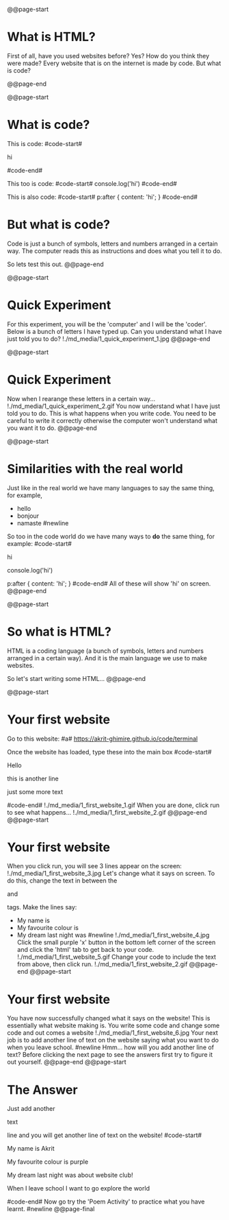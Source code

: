 @@page-start

# What is HTML?

First of all, have you used websites before? Yes? How do you think they were made?
Every website that is on the internet is made by code.
But what is code?

@@page-end



@@page-start
# What is code?

This is code:
#code-start#
<section>
    <p>hi</p>
</section>
#code-end#

This too is code:
#code-start#
console.log('hi')
#code-end#

This is also code:
#code-start#
p:after {
    content: 'hi';
}
#code-end#

# But what is code?
Code is just a bunch of symbols, letters and numbers arranged in a certain way. The computer reads this as instructions and does what you tell it to do.

So lets test this out.
@@page-end



@@page-start
# Quick Experiment
For this experiment, you will be the 'computer' and I will be the 'coder'.
Below is a bunch of letters I have typed up. Can you understand what I have just told you to do?
!./md_media/1_quick_experiment_1.jpg
@@page-end



@@page-start
# Quick Experiment
Now when I rearange these letters in a certain way...
!./md_media/1_quick_experiment_2.gif
You now understand what I have just told you to do.
This is what happens when you write code. You need to be careful to write it correctly otherwise the computer won't understand what you want it to do.
@@page-end



@@page-start
# Similarities with the real world
Just like in the real world we have many languages to say the same thing, for example,
- hello
- bonjour
- namaste
#newline

So too in the code world do we have many ways to **do** the same thing, for example:
#code-start#
<section>
    <p>hi</p>
</section>

console.log('hi')

p:after {
    content: 'hi';
}
#code-end#
All of these will show 'hi' on screen.
@@page-end



@@page-start
# So what is HTML?

HTML is a coding language (a bunch of symbols, letters and numbers arranged in a certain way). And it is the main language we use to make websites.

So let's start writing some HTML...
@@page-end



@@page-start
# Your first website

Go to this website: 
#a# https://akrit-ghimire.github.io/code/terminal

Once the website has loaded, type these into the main box
#code-start#
<div>
    <p>Hello</p>
    <p>this is another line</p>
    <p>just some more text</p>
</div>
#code-end#
!./md_media/1_first_website_1.gif
When you are done, click run to see what happens...
!./md_media/1_first_website_2.gif
@@page-end
@@page-start

# Your first website
When you click run, you will see 3 lines appear on the screen:
!./md_media/1_first_website_3.jpg
Let's change what it says on screen. To do this, change the text in between the <p> and </p> tags. Make the lines say:
- My name is
- My favourite colour is
- My dream last night was
#newline
!./md_media/1_first_website_4.jpg
Click the small purple 'x' button in the bottom left corner of the screen and click the 'html' tab to get back to your code.
!./md_media/1_first_website_5.gif
Change your code to include the text from above, then click run.
!./md_media/1_first_website_2.gif
@@page-end
@@page-start
# Your first website
You have now successfully changed what it says on the website! This is essentially what website making is. You write some code and change some code and out comes a website
!./md_media/1_first_website_6.jpg
Your next job is to add another line of text on the website saying what you want to do when you leave school. 
#newline
Hmm... how will you add another line of text? Before clicking the next page to see the answers first try to figure it out yourself.
@@page-end
@@page-start
# The Answer
Just add another <p>text</p> line and you will get another line of text on the website!
#code-start#
<div>
    <p>My name is Akrit</p>
    <p>My favourite colour is purple</p>
    <p>My dream last night was about website club!</p>
    <p>When I leave school I want to go explore the world</p>
</div>
#code-end#
Now go try the 'Poem Activity' to practice what you have learnt.
#newline
@@page-final